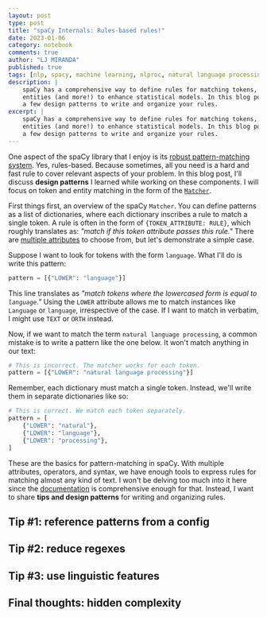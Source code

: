 ```yaml
---
layout: post
type: post
title: "spaCy Internals: Rules-based rules!"
date: 2023-01-06
category: notebook
comments: true
author: "LJ MIRANDA"
published: true
tags: [nlp, spacy, machine learning, nlproc, natural language processing]
description: |
    spaCy has a comprehensive way to define rules for matching tokens, phrases,
    entities (and more!) to enhance statistical models. In this blog post, I'll share
    a few design patterns to write and organize your rules.
excerpt: |
    spaCy has a comprehensive way to define rules for matching tokens, phrases,
    entities (and more!) to enhance statistical models. In this blog post, I'll share
    a few design patterns to write and organize your rules.
---
```


<span class="firstcharacter">O</span>ne aspect of the spaCy library that I enjoy
is its [robust pattern-matching
system](https://spacy.io/usage/rule-based-matching). Yes, rules-based. Because
sometimes, all you need is a hard and fast rule to cover relevant aspects of
your problem. In this blog post, I'll discuss **design patterns** I learned while
working on these components. I will focus on token and entity matching in the
form of the [`Matcher`](https://spacy.io/api/matcher).

First things first, an overview of the spaCy `Matcher`. You can define patterns
as a list of dictionaries, where each dictionary inscribes a rule to match a
single token.  A rule is often in the form of `{TOKEN_ATTRIBUTE: RULE}`, which
roughly translates as: *"match if this token attribute passes this
rule."* There are [multiple attributes](https://spacy.io/usage/rule-based-matching#adding-patterns-attributes)
to choose from, but let's demonstrate a simple case.


Suppose I want to look for tokens with the form `language`. What I'll do is
write this pattern:

```python
pattern = [{"LOWER": "language"}] 
```

This line translates as *"match tokens where the lowercased form is equal to
`language`."* Using the `LOWER` attribute allows me to match instances like
`Language` or `language`, irrespective of the case. If I want to match in
verbatim, I might use `TEXT` or `ORTH` instead.

Now, if we want to match the term `natural language processing`, a common
mistake is to write a pattern like the one below. It won't match anything in our
text:

```python
# This is incorrect. The matcher works for each token.
pattern = [{"LOWER": "natural language processing"}]
```
Remember, each dictionary must match a single token. Instead, we'll write them
in separate dictionaries like so:

```python
# This is correct. We match each token separately.
pattern = [
    {"LOWER": "natural"}, 
    {"LOWER": "language"}, 
    {"LOWER": "processing"},
]
```

These are the basics for pattern-matching in spaCy.  With multiple attributes,
operators, and syntax, we have enough tools to express rules for matching almost
any kind of text.  I won't be delving too much into it here since the
[documentation](https://spacy.io/usage/rule-based-matching) is comprehensive
enough for that. Instead, I want to share **tips and design patterns** for
writing and organizing rules. 

##  Tip #1: reference patterns from a config
##  Tip #2: reduce regexes
<!-- show example of a regex transformed into a dict -->
##  Tip #3: use linguistic features

<!--
first things first, an overview of spaCy matcher
- a list of dictionaries, where each dictionary matches a token.
- so if you just want to match a single word... [example]
- so if you just want to match multiple words... [example]


You can use this system for matching entities and spans via the `SpanRuler` (footnote re: entity_ruler). Under the hood, the SpanRuler creates a Matcher (and a PhraseMatcher) durinng initialization. This means that we only need to learn one pattern-matching system.
Normally you can write them in Python code..

https://github.com/explosion/spaCy/blob/b69d249a223fa4e633e11babc0830f3b68df57e2/spacy/pipeline/span_ruler.py#L447

But they can also be from an external JSONL file:



-->


<!-- assembling rules -->

<!-- my favorite patterns -->
<!-- wildcards -->

<!-- operators -->

<!-- regex -->

<!-- talk about hidden complexity at the end -->

## Final thoughts: hidden complexity 
